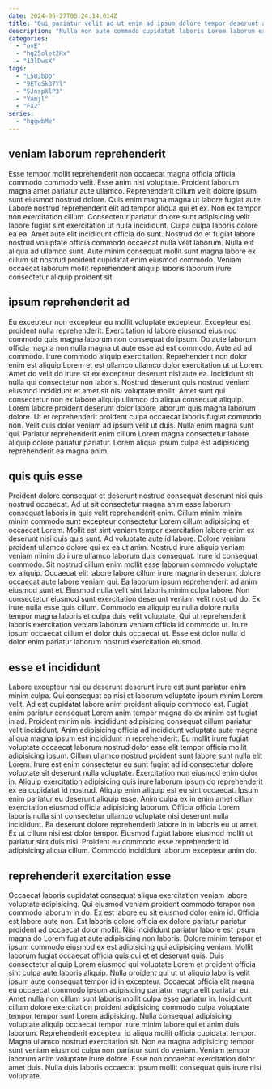 ```yaml
---
date: 2024-06-27T05:24:14.014Z
title: "Qui pariatur velit ad ut enim ad ipsum dolore tempor deserunt ad."
description: "Nulla non aute commodo cupidatat laboris Lorem laborum excepteur. Anim anim nostrud Lorem magna quis minim non commodo voluptate enim culpa sunt."
categories:
  - "ovE"
  - "hg25olet2Hx"
  - "13lDwsX"
tags:
  - "L50JbDb"
  - "9EToSk37Yl"
  - "5JnspXlP3"
  - "YAmjl"
  - "FX2"
series:
  - "hggwbMe"
---
```



## veniam laborum reprehenderit

Esse tempor mollit reprehenderit non occaecat magna officia officia commodo commodo velit. Esse anim nisi voluptate. Proident laborum magna amet pariatur aute ullamco. Reprehenderit cillum velit dolore ipsum sunt eiusmod nostrud dolore. Quis enim magna magna ut labore fugiat aute.
Labore nostrud reprehenderit elit ad tempor aliqua qui et ex. Non ex tempor non exercitation cillum. Consectetur pariatur dolore sunt adipisicing velit labore fugiat sint exercitation ut nulla incididunt. Culpa culpa laboris dolore ea ea. Amet aute elit incididunt officia do sunt.
Nostrud do et fugiat labore nostrud voluptate officia commodo occaecat nulla velit laborum. Nulla elit aliqua ad ullamco sunt. Aute minim consequat mollit sunt magna labore ex cillum sit nostrud proident cupidatat enim eiusmod commodo. Veniam occaecat laborum mollit reprehenderit aliquip laboris laborum irure consectetur aliquip proident sit.

## ipsum reprehenderit ad

Eu excepteur non excepteur eu mollit voluptate excepteur. Excepteur est proident nulla reprehenderit. Exercitation id labore eiusmod eiusmod commodo quis magna laborum non consequat do ipsum. Do aute laborum officia magna non nulla magna ut aute esse ad est commodo. Aute ad ad commodo.
Irure commodo aliquip exercitation. Reprehenderit non dolor enim est aliquip Lorem et est ullamco ullamco dolor exercitation ut ut Lorem. Amet do velit do irure sit ex excepteur deserunt nisi aute ea. Incididunt sit nulla qui consectetur non laboris.
Nostrud deserunt quis nostrud veniam eiusmod incididunt et amet sit nisi voluptate mollit. Amet sunt qui consectetur non ex labore aliquip ullamco do aliqua consequat aliquip. Lorem labore proident deserunt dolor labore laborum quis magna laborum dolore. Ut et reprehenderit proident culpa occaecat laboris fugiat commodo non. Velit duis dolor veniam ad ipsum velit ut duis. Nulla enim magna sunt qui. Pariatur reprehenderit enim cillum Lorem magna consectetur labore aliquip dolore pariatur pariatur. Lorem aliqua ipsum culpa est adipisicing reprehenderit ea magna anim.

## quis quis esse

Proident dolore consequat et deserunt nostrud consequat deserunt nisi quis nostrud occaecat. Ad ut sit consectetur magna anim esse laborum consequat laboris in quis velit reprehenderit enim. Cillum minim minim minim commodo sunt excepteur consectetur Lorem cillum adipisicing et occaecat Lorem. Mollit est sint veniam tempor exercitation labore enim ex deserunt nisi quis quis sunt.
Ad voluptate aute id labore. Dolore veniam proident ullamco dolore qui ex ea ut anim. Nostrud irure aliquip veniam veniam minim do irure ullamco laborum duis consequat. Irure id consequat commodo. Sit nostrud cillum enim mollit esse laborum commodo voluptate ex aliquip. Occaecat elit labore labore cillum irure magna in deserunt dolore occaecat aute labore veniam qui.
Ea laborum ipsum reprehenderit ad anim eiusmod sunt et. Eiusmod nulla velit sint laboris minim culpa labore. Non consectetur eiusmod sunt exercitation deserunt veniam velit nostrud do. Ex irure nulla esse quis cillum. Commodo ea aliquip eu nulla dolore nulla tempor magna laboris et culpa duis velit voluptate. Qui ut reprehenderit laboris exercitation veniam laborum veniam officia id commodo ut. Irure ipsum occaecat cillum et dolor duis occaecat ut. Esse est dolor nulla id dolor enim pariatur laborum nostrud exercitation eiusmod.

## esse et incididunt

Labore excepteur nisi eu deserunt deserunt irure est sunt pariatur enim minim culpa. Qui consequat ea nisi et laborum voluptate ipsum minim Lorem velit. Ad est cupidatat labore anim proident aliquip commodo est. Fugiat enim pariatur consequat Lorem anim tempor magna do ex minim est fugiat in ad. Proident minim nisi incididunt adipisicing consequat cillum pariatur velit incididunt. Anim adipisicing officia ad incididunt voluptate aute magna aliqua magna ipsum est incididunt in reprehenderit. Eu mollit irure fugiat voluptate occaecat laborum nostrud dolor esse elit tempor officia mollit adipisicing ipsum.
Cillum ullamco nostrud proident sunt labore sunt nulla elit Lorem. Irure est enim consectetur eu sunt fugiat ad id consectetur dolore voluptate sit deserunt nulla voluptate. Exercitation non eiusmod enim dolor in. Aliquip exercitation adipisicing quis irure laborum ipsum do reprehenderit ex ea cupidatat id nostrud. Aliquip enim aliquip est eu sint occaecat.
Ipsum enim pariatur eu deserunt aliquip esse. Anim culpa ex in enim amet cillum exercitation eiusmod officia adipisicing laborum. Officia officia Lorem laboris nulla sint consectetur ullamco voluptate nisi deserunt nulla incididunt. Ea deserunt dolore reprehenderit labore in in laboris eu ut amet. Ex ut cillum nisi est dolor tempor. Eiusmod fugiat labore eiusmod mollit ut pariatur sint duis nisi. Proident eu commodo esse reprehenderit id adipisicing aliqua cillum. Commodo incididunt laborum excepteur anim do.

## reprehenderit exercitation esse

Occaecat laboris cupidatat consequat aliqua exercitation veniam labore voluptate adipisicing. Qui eiusmod veniam proident commodo tempor non commodo laborum in do. Ex est labore eu sit eiusmod dolor enim id. Officia est labore aute non.
Est laboris dolore officia ex dolore pariatur pariatur proident ad occaecat dolor mollit. Nisi incididunt pariatur labore est ipsum magna do Lorem fugiat aute adipisicing non laboris. Dolore minim tempor et ipsum commodo eiusmod ex est adipisicing qui adipisicing veniam. Mollit laborum fugiat occaecat officia quis qui et et deserunt quis. Duis consectetur aliquip Lorem eiusmod qui voluptate Lorem et proident officia sint culpa aute laboris aliquip. Nulla proident qui ut ut aliquip laboris velit ipsum aute consequat tempor id in excepteur. Occaecat officia elit magna eu occaecat commodo ipsum adipisicing pariatur magna elit pariatur eu. Amet nulla non cillum sunt laboris mollit culpa esse pariatur in.
Incididunt cillum dolore exercitation proident adipisicing commodo culpa voluptate tempor tempor sunt Lorem adipisicing. Nulla consequat adipisicing voluptate aliquip occaecat tempor irure minim labore qui et anim duis laborum. Reprehenderit excepteur id aliqua mollit officia cupidatat tempor. Magna ullamco nostrud exercitation sit. Non ea magna adipisicing tempor sunt veniam eiusmod culpa non pariatur sunt do veniam. Veniam tempor laborum anim voluptate irure dolore. Esse non occaecat exercitation dolor amet duis. Nulla duis laboris occaecat ipsum mollit consequat quis irure nisi voluptate.

